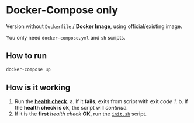 # Docker-Compose only

Version without `Dockerfile` / **Docker Image**, using official/existing image.

You only need `docker-compose.yml` and `sh` scripts.

## How to run

```bash
docker-compose up
```

## How is it working

1. Run the [**health check**](docker/healthcheck.sh).
  a. If it **fails**, exits from script with exit _code 1_.
  b. If the **health check is ok**, the script will _continue_.
2. If it is the **first** _health check_ **OK**, run the
   [`init.sh`](docker/init.sh) script.
